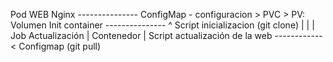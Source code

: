 





Pod WEB
    Nginx                       ---------------
        ConfigMap - configuracion               >  PVC            >     PV: Volumen
    Init container              ---------------     ^
        Script inicializacion (git clone)           |
                                                    |
                                                    |
Job Actualización                                   |
    Contenedor                                      |
        Script actualización de la web  ------------       < Configmap
            (git pull)